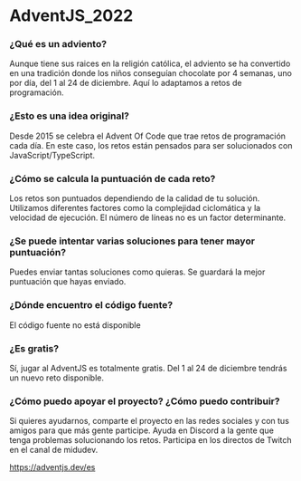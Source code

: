 # AdventJS_2022

### ¿Qué es un adviento?

Aunque tiene sus raices en la religión católica, el adviento se ha convertido en una tradición donde los niños conseguían chocolate por 4 semanas, uno por día, del 1 al 24 de diciembre. Aquí lo adaptamos a retos de programación.

### ¿Esto es una idea original?

Desde 2015 se celebra el Advent Of Code que trae retos de programación cada día. En este caso, los retos están pensados para ser solucionados con JavaScript/TypeScript.

### ¿Cómo se calcula la puntuación de cada reto?

Los retos son puntuados dependiendo de la calidad de tu solución. Utilizamos diferentes factores como la complejidad ciclomática y la velocidad de ejecución. El número de líneas no es un factor determinante.

### ¿Se puede intentar varias soluciones para tener mayor puntuación?

Puedes enviar tantas soluciones como quieras. Se guardará la mejor puntuación que hayas enviado.

### ¿Dónde encuentro el código fuente?

El código fuente no está disponible

### ¿Es gratis?

Sí, jugar al AdventJS es totalmente gratis. Del 1 al 24 de diciembre tendrás un nuevo reto disponible.

### ¿Cómo puedo apoyar el proyecto? ¿Cómo puedo contribuir?

Si quieres ayudarnos, comparte el proyecto en las redes sociales y con tus amigos para que más gente participe. Ayuda en Discord a la gente que tenga problemas solucionando los retos. Participa en los directos de Twitch en el canal de midudev.

https://adventjs.dev/es

